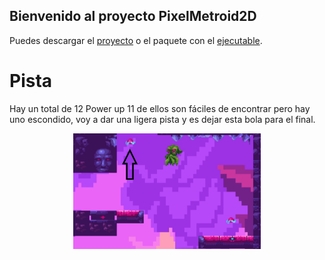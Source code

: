 ## Bienvenido al proyecto PixelMetroid2D

Puedes descargar el [proyecto](https://github.com/Casta626/MetroidPixel2D/releases/download/Project/PixelMetroid2D.zip) o el paquete con el [ejecutable](https://github.com/Casta626/MetroidPixel2D/releases/download/Ejecutable/Juego2D.zip).

# Pista 
Hay un total de 12 Power up 11 de ellos son fáciles de encontrar pero hay uno escondido, voy a dar una ligera pista y es dejar esta bola para el final.
<div>
<p style = 'text-align:center;'>
<img src="https://raw.githubusercontent.com/Casta626/MetroidPixel2D/gh-pages/pista.jpg" alt="JuveYell" width="300px">
</p>
</div>
